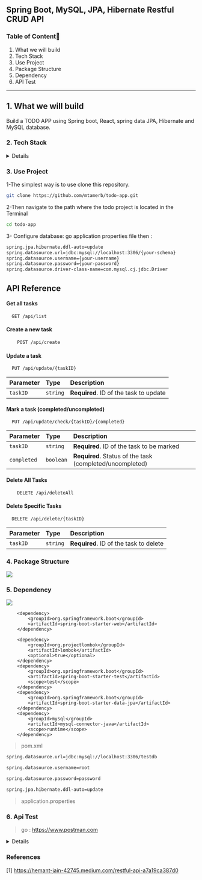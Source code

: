﻿## Spring Boot, MySQL, JPA, Hibernate Restful CRUD API

### Table of Content🚀️

1. What we will build
2. Tech Stack
3. Use Project
4. Package Structure
5. Dependency
6. API Test

---

## 1. What we will build

Build a TODO APP using Spring boot, React,  spring data JPA, Hibernate and MySQL database.


### 2. Tech Stack

<details>

- [Java](https://bell-sw.com/pages/downloads/) - Java is a powerful general-purpose programming language-
- [Spring](https://spring.io) - The Spring Framework is an application framework and inversion of control container for the Java platform.
- [React](https://react.dev/) - React is an open source javascript library for creating user interfaces.
- [MySQL](https://dev.mysql.com/downloads/installer/) - MySQL Database is a client/server system that consists of a multithreaded SQL server that supports different back ends, several different client programs and libraries, administrative tools, and a wide range of application-programming interfaces (APIs).
- [Jpa](https://spring.io/projects/spring-data-jpa) -The Java Persistence API (JPA) is a specification of Java. It is used to persist data between Java object and relational database.
- [Maven](https://maven.apache.org) - Apache Maven is a software project management and comprehension tool. Based on the concept of a project object model (POM), Maven can manage a project's build, reporting and documentation from a central piece of information.
- [Postman](https://www.postman.com) - Postman is an API platform for building and using APIs.
- [Lombok](https://projectlombok.org/download) - Project Lombok (from now on, Lombok) is an annotation-based Java
  library that allows you to reduce boilerplate code.
- [Intellij Idea](https://www.jetbrains.com/idea/) - IntelliJ IDEA is an Integrated Development Environment (IDE) for
  JVM languages designed to maximize developer productivity.

</details>

### 3. Use Project

1-The simplest way is to use clone this repository.

```sh
git clone https://github.com/mtamerb/todo-app.git
```
2-Then navigate to the path where the todo project is located in the Terminal
```sh
cd todo-app
```
3- Configure database:
go application properties file then :

```sh
spring.jpa.hibernate.ddl-auto=update
spring.datasource.url=jdbc:mysql://localhost:3306/{your-schema}
spring.datasource.username={your-username}
spring.datasource.password={your-password}
spring.datasource.driver-class-name=com.mysql.cj.jdbc.Driver
```



## API Reference

#### Get all tasks

```http
  GET /api/list
```


#### Create a new task

```http
    POST /api/create
```


#### Update a task

```http
  PUT /api/update/{taskID}
```

| Parameter | Type     | Description                |
| :-------- | :------- | :------------------------- |
| `taskID` | `string` | **Required**. ID of the task to update |

#### Mark a task (completed/uncompleted)

```http
  PUT /api/update/check/{taskID}/{completed}
```

| Parameter | Type     | Description                |
| :-------- | :------- | :------------------------- |
| `taskID` | `string` | **Required**.  ID of the task to be marked |
| `completed` | `boolean` | **Required**. Status of the task (completed/uncompleted) |


#### Delete All Tasks
```http
    DELETE /api/deleteAll
```

#### Delete Specific Tasks

```http
  DELETE /api/delete/{taskID}
```

| Parameter | Type     | Description                |
| :-------- | :------- | :------------------------- |
| `taskID` | `string` | **Required**. ID of the task to delete |




### 4. Package Structure

![](assets/packages.png)

### 5. Dependency 

![](assets/maven.png)



<dependencies>

		<dependency>
			<groupId>org.springframework.boot</groupId>
			<artifactId>spring-boot-starter-web</artifactId>
		</dependency>

		<dependency>
			<groupId>org.projectlombok</groupId>
			<artifactId>lombok</artifactId>
			<optional>true</optional>
		</dependency>
		<dependency>
			<groupId>org.springframework.boot</groupId>
			<artifactId>spring-boot-starter-test</artifactId>
			<scope>test</scope>
		</dependency>
		<dependency>
			<groupId>org.springframework.boot</groupId>
			<artifactId>spring-boot-starter-data-jpa</artifactId>
		</dependency>
		<dependency>
			<groupId>mysql</groupId>
			<artifactId>mysql-connector-java</artifactId>
			<scope>runtime</scope>
		</dependency>

</dependencies>

> pom.xml


```sh
spring.datasource.url=jdbc:mysql://localhost:3306/testdb

spring.datasource.username=root

spring.datasource.password=password

spring.jpa.hibernate.ddl-auto=update
```
> application.properties
### 6. Api Test

> go : https://www.postman.com

<details>

![](assets/mainpage.png)

![](assets/users1.png)

![](assets/post.png)

![](assets/users2.png)

![](assets/del.png)

![](assets/update.png)

![](assets/users3.png)

![](assets/mysql.png)

</details>

### References
[1] https://hemant-jain-42745.medium.com/restful-api-a7a19ca387d0
